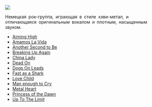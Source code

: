 ![](/songs/abc/Accept/accept.jpg)  

Немецкая рок-группа, играющая в стиле хэви-метал, и отличающаяся оригинальным вокалом и плотным, насыщенным звуком.

* [Aiming High](/songs/abc/Accept/Aiming%20High)
* [Amamos La Vida](/songs/abc/Accept/Amamos%20La%20Vida)
* [Another Second to Be](/songs/abc/Accept/Another%20Second%20to%20Be)
* [Breaking Up Again](/songs/abc/Accept/Breaking%20Up%20Again)
* [China Lady](/songs/abc/Accept/China%20Lady)
* [Dead On](/songs/abc/Accept/Dead%20On)
* [Dogs On Leads](/songs/abc/Accept/Dogs%20On%20Leads)
* [Fast as a Shark](/songs/abc/Accept/Fast%20as%20a%20Shark)
* [Love Child](/songs/abc/Accept/Love%20Child)
* [Man enough to Cry](/songs/abc/Accept/Man%20enough%20to%20Cry)
* [Metal Heart](/songs/abc/Accept/Metal%20Heart)
* [Princess of the Dawn](/songs/abc/Accept/Princess%20of%20the%20Dawn)
* [Up To The Limit](/songs/abc/Accept/Up%20To%20The%20Limit)
